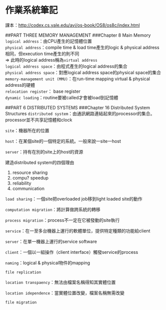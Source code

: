 # 作業系統筆記

課本：<http://codex.cs.yale.edu/avi/os-book/OS8/os8c/index.html>

##PART THREE MEMORY MANAGEMENT
###Chapter 8 Main Memory
`logical address`：由CPU產生的記憶體位置  
`physical address`：compile time & load time產生的logic & physical address相同，但execution time產生的則不同  
=> 此時的logical address稱為`virtual address`  
`logical address space`：由程式產生的logical address的集合  
`physical address space`：對應logical address space的physical space的集合  
`memory-management unit (MMU)`：在run-time mapping virtual & physical address的硬體  
`relocation register`： base register  
`dynamic loading`：routine要被called才會被load到記憶體

##PART 6 DISTRIBUTED SYSTEMS
###Chapter 16 Distributed System Structures
`distributed system`：由通訊網路連結起來的processor的集合。processor並不共享記憶體和clock  

`site`：機器所在的位置  

`host`：在某個site的一個特定的系統。一般來說一site一host  

`server`：持有在別的site上的host的資源  

建造distributed system的四個理由
1. resource sharing
2. compu? speedup
3. reliability
4. communication

`load sharing`：一個site把overloaded job移到light loaded site的動作  

`computation migration`：將計算做跨系統的轉移  

`process migration`：process不一定在它被發動的site執行  

`service`：在一至多台機器上運行的軟體單位，提供特定種類的功能給client  

`server`：在單一機器上運行的service software  

`client`：一個以一組操作（client interface）觸發service的process  

`naming`：logical & physical物件的mapping  

`file replication`

`location transpaency`：無法由檔案名稱得知其實體位置  

`location idependence`：當實體位置改變，檔案名稱無需改變  

`file migration`